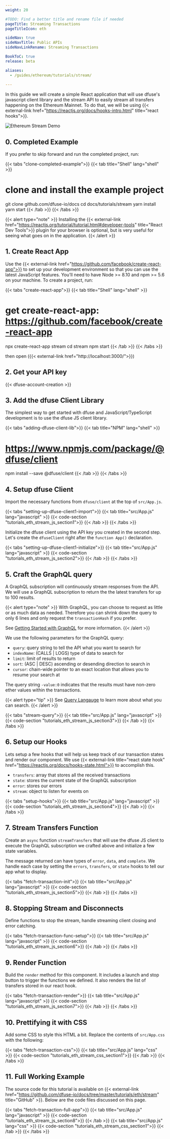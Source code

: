 ```yaml
---
weight: 20

#TODO: Find a better title and rename file if needed
pageTitle: Streaming Transactions
pageTitleIcon: eth

sideNav: true
sideNavTitle: Public APIs
sideNavLinkRename: Streaming Transactions

BookToC: true
release: beta

aliases:
  - /guides/ethereum/tutorials/stream/
  
---
```


In this guide we will create a simple React application that will use dfuse's javascript client library and the stream API to easily stream all transfers happening on the Ethereum Mainnet. To do that, we will be using {{< external-link href="https://reactjs.org/docs/hooks-intro.html" title="react hooks">}}.

![Ethereum Stream Demo](/img/eth-stream.gif)

## 0. Completed Example

If you prefer to skip forward and run the completed project, run:

{{< tabs "clone-completed-example">}}
{{< tab title="Shell" lang="shell" >}}
# clone and install the example project
git clone github.com/dfuse-io/docs
cd docs/tutorials/stream
yarn install
yarn start
{{< /tab >}}
{{< /tabs >}}

{{< alert type="note" >}}
Installing the {{< external-link href="https://reactjs.org/tutorial/tutorial.html#developer-tools" title="React Dev Tools">}} plugin for your browser is optional, but is very useful for seeing what goes on in the application.
{{< /alert >}}

## 1. Create React App

Use the {{< external-link href="https://github.com/facebook/create-react-app">}} to set up your development environment so that you can use the latest JavaScript features. You’ll need to have Node >= 8.10 and npm >= 5.6 on your machine. To create a project, run:

{{< tabs "create-react-app">}}
{{< tab title="Shell" lang="shell" >}}
# get create-react-app: https://github.com/facebook/create-react-app
npx create-react-app stream
cd stream
npm start
{{< /tab >}}
{{< /tabs >}}

then open ({{< external-link href="http://localhost:3000/">}})

## 2. Get your API key

{{< dfuse-account-creation >}}

## 3. Add the dfuse Client Library

The simplest way to get started with dfuse and JavaScript/TypeScript development is to use the dfuse JS client library.

{{< tabs "adding-dfuse-client-lib">}}
{{< tab title="NPM" lang="shell" >}}
# https://www.npmjs.com/package/@dfuse/client
npm install --save @dfuse/client
{{< /tab >}}
{{< /tabs >}}

## 4. Setup dfuse Client

Import the necessary functions from `dfuse/client` at the top of `src/App.js`.

{{< tabs "setting-up-dfuse-client1-import">}}
{{< tab title="src/App.js" lang="javascript" >}}
{{< code-section "tutorials_eth_stream_js_section1">}}
{{< /tab >}}
{{< /tabs >}}

Initialize the dfuse client using the API key you created in the second step. Let's create the `dfuseClient` right after the `function App()` declaration.

{{< tabs "setting-up-dfuse-client1-initialize">}}
{{< tab title="src/App.js" lang="javascript" >}}
{{< code-section "tutorials_eth_stream_js_section2">}}
{{< /tab >}}
{{< /tabs >}}

## 5. Craft the GraphQL query
A GraphQL subscription will continuously stream responses from the API. We will use a GraphQL subscription to return the the latest transfers for up to 100 results.

{{< alert type="note" >}}
With GraphQL, you can choose to request as little or as much data as needed. Therefore you can shrink down the query to only 6 lines and only request the `transactionHash` if you prefer.

See [Getting Started with GraphQL](../concepts/graphql/) for more information.
{{< /alert >}}

We use the following parameters for the GraphQL query:

- `query`: query string to tell the API what you want to search for
- `indexName`: (CALLS | LOGS) type of data to search for
- `limit`: limit of results to return
- `sort`: (ASC | DESC) ascending or desending direction to search in
- `cursor`: chain-wide pointer to an exact location that allows you to resume your search at

The query string `-value:0` indicates that the results must have non-zero ether values within the transactions.

{{< alert type="tip" >}}
See [Query Langauge](../concepts/search-query-language/) to learn more about what you can search.
{{< /alert >}}

{{< tabs "stream-query">}}
{{< tab title="src/App.js" lang="javascript" >}}
{{< code-section "tutorials_eth_stream_js_section3">}}
{{< /tab >}}
{{< /tabs >}}

## 6. Setup our Hooks

Lets setup a few hooks that will help us keep track of our transaction states and render our component. We use {{< external-link title="react state hook" href="https://reactjs.org/docs/hooks-state.html">}} to accomplish this.

- `transfers`: array that stores all the received transactions
- `state`: stores the current state of the GraphQL subscription
- `error`: stores our errors
- `stream`: object to listen for events on

{{< tabs "setup-hooks">}}
{{< tab title="src/App.js" lang="javascript" >}}
{{< code-section "tutorials_eth_stream_js_section4">}}
{{< /tab >}}
{{< /tabs >}}

## 7. Stream Transfers Function

Create an `async` function `streamTransfers` that will use the dfuse JS client to execute the GraphQL subscription we crafted above and initialize a few state variables.

The message returned can have types of `error`, `data`, and `complete`.
We handle each case by setting the `errors`, `transfers`, or `state` hooks to tell our app what to display.

{{< tabs "fetch-transaction-init">}}
{{< tab title="src/App.js" lang="javascript" >}}
{{< code-section "tutorials_eth_stream_js_section5">}}
{{< /tab >}}
{{< /tabs >}}

## 8. Stopping Stream and Disconnects

Define functions to stop the stream, handle streaming client closing and error catching.

{{< tabs "fetch-transaction-func-setup">}}
{{< tab title="src/App.js" lang="javascript" >}}
{{< code-section "tutorials_eth_stream_js_section6">}}
{{< /tab >}}
{{< /tabs >}}

## 9. Render Function

Build the `render` method for this component. It includes a launch and stop button to trigger the functions we defined. It also renders the list of transfers stored in our react hook.

{{< tabs "fetch-transaction-render">}}
{{< tab title="src/App.js" lang="javascript" >}}
{{< code-section "tutorials_eth_stream_js_section7">}}
{{< /tab >}}
{{< /tabs >}}

## 10. Prettifying it with CSS

Add some CSS to style this HTML a bit. Replace the contents of `src/App.css` with the following:

{{< tabs "fetch-transaction-css">}}
{{< tab title="src/App.js" lang="css" >}}
{{< code-section "tutorials_eth_stream_css_section1">}}
{{< /tab >}}
{{< /tabs >}}

## 11. Full Working Example

The source code for this tutorial is available on {{< external-link href="https://github.com/dfuse-io/docs/tree/master/tutorials/eth/stream" title="GitHub" >}}. Below are the code files discussed on this page.

{{< tabs "fetch-transaction-full-app">}}
{{< tab title="src/App.js" lang="javascript" >}}
{{< code-section "tutorials_eth_stream_js_section8">}}
{{< /tab >}}
{{< tab title="src/App.js" lang="css" >}}
{{< code-section "tutorials_eth_stream_css_section1">}}
{{< /tab >}}
{{< /tabs >}}
